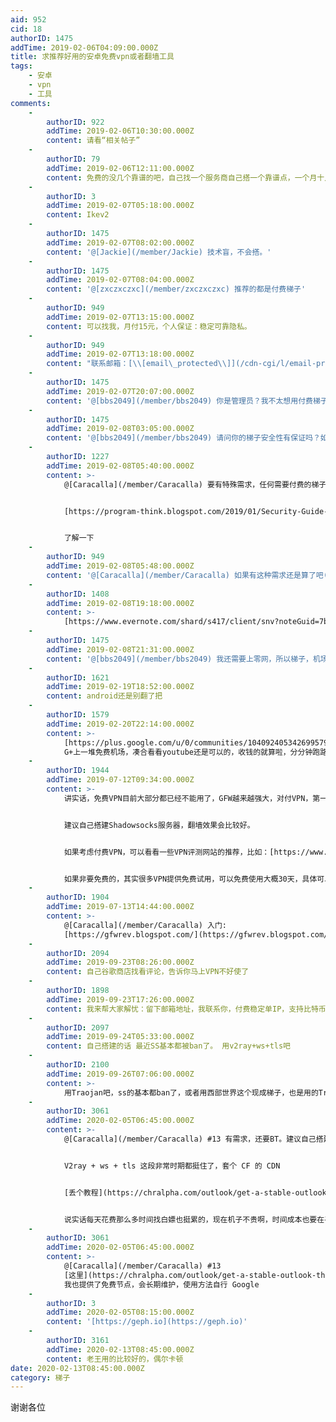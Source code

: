 ```yaml
---
aid: 952
cid: 18
authorID: 1475
addTime: 2019-02-06T04:09:00.000Z
title: 求推荐好用的安卓免费vpn或者翻墙工具
tags:
    - 安卓
    - vpn
    - 工具
comments:
    -
        authorID: 922
        addTime: 2019-02-06T10:30:00.000Z
        content: 请看“相关帖子”
    -
        authorID: 79
        addTime: 2019-02-06T12:11:00.000Z
        content: 免费的没几个靠谱的吧，自己找一个服务商自己搭一个靠谱点，一个月十几二十块的都有
    -
        authorID: 3
        addTime: 2019-02-07T05:18:00.000Z
        content: Ikev2
    -
        authorID: 1475
        addTime: 2019-02-07T08:02:00.000Z
        content: '@[Jackie](/member/Jackie) 技术盲，不会搭。'
    -
        authorID: 1475
        addTime: 2019-02-07T08:04:00.000Z
        content: '@[zxczxczxc](/member/zxczxczxc) 推荐的都是付费梯子'
    -
        authorID: 949
        addTime: 2019-02-07T13:15:00.000Z
        content: 可以找我，月付15元，个人保证：稳定可靠隐私。
    -
        authorID: 949
        addTime: 2019-02-07T13:18:00.000Z
        content: "联系邮箱：[\\[email\_protected\\]](/cdn-cgi/l/email-protection)"
    -
        authorID: 1475
        addTime: 2019-02-07T20:07:00.000Z
        content: '@[bbs2049](/member/bbs2049) 你是管理员？我不太想用付费梯子。但还是谢谢你的好意了'
    -
        authorID: 1475
        addTime: 2019-02-08T03:05:00.000Z
        content: '@[bbs2049](/member/bbs2049) 请问你的梯子安全性有保证吗？如果从事组织颠覆活动会不会被水表？'
    -
        authorID: 1227
        addTime: 2019-02-08T05:40:00.000Z
        content: >-
            @[Caracalla](/member/Caracalla) 要有特殊需求，任何需要付费的梯子都不可信（还问会不会水表....）


            [https://program-think.blogspot.com/2019/01/Security-Guide-for-Political-Activists.html](https://program-think.blogspot.com/2019/01/Security-Guide-for-Political-Activists.html)


            了解一下
    -
        authorID: 949
        addTime: 2019-02-08T05:48:00.000Z
        content: '@[Caracalla](/member/Caracalla) 如果有这种需求还是算了吧(-\_-;)'
    -
        authorID: 1408
        addTime: 2019-02-08T19:18:00.000Z
        content: >-
            [https://www.evernote.com/shard/s417/client/snv?noteGuid=7bf69b0c-2916-4038-b034-20ead5f0241f&noteKey=8ddb2c9bfd5ff4de4c40e04a1eb54b0f&sn=https%3A%2F%2Fwww.evernote.com%2Fshard%2Fs417%2Fsh%2F7bf69b0c-2916-4038-b034-20ead5f0241f%2F8ddb2c9bfd5ff4de4c40e04a1eb54b0f&title=%25E8%2587%25AA%25E7%2594%25A8SS%252FSSR%25E6%259C%25BA%25E5%259C%25BA%25E4%25BD%2593%25E9%25AA%258C%25E5%258F%258A%25E5%2590%2590%25E6%25A7%25BD](https://www.evernote.com/shard/s417/client/snv?noteGuid=7bf69b0c-2916-4038-b034-20ead5f0241f&noteKey=8ddb2c9bfd5ff4de4c40e04a1eb54b0f&sn=https%3A%2F%2Fwww.evernote.com%2Fshard%2Fs417%2Fsh%2F7bf69b0c-2916-4038-b034-20ead5f0241f%2F8ddb2c9bfd5ff4de4c40e04a1eb54b0f&title=%25E8%2587%25AA%25E7%2594%25A8SS%252FSSR%25E6%259C%25BA%25E5%259C%25BA%25E4%25BD%2593%25E9%25AA%258C%25E5%258F%258A%25E5%2590%2590%25E6%25A7%25BD)
    -
        authorID: 1475
        addTime: 2019-02-08T21:31:00.000Z
        content: '@[bbs2049](/member/bbs2049) 我还需要上零网，所以梯子，机场必须支持bt'
    -
        authorID: 1621
        addTime: 2019-02-19T18:52:00.000Z
        content: android还是别翻了把
    -
        authorID: 1579
        addTime: 2019-02-20T22:14:00.000Z
        content: >-
            [https://plus.google.com/u/0/communities/104092405342699579599](https://plus.google.com/u/0/communities/104092405342699579599)
            G+上一堆免费机场，凑合看看youtube还是可以的，收钱的就算啦，分分钟跑路
    -
        authorID: 1944
        addTime: 2019-07-12T09:34:00.000Z
        content: >-
            讲实话，免费VPN目前大部分都已经不能用了，GFW越来越强大，对付VPN，第一批阵亡的就是免费VPN。


            建议自己搭建Shadowsocks服务器，翻墙效果会比较好。


            如果考虑付费VPN，可以看看一些VPN评测网站的推荐，比如：[https://www.vpndada.com/best-vpns-for-china-cn/](https://www.vpndada.com/best-vpns-for-china-cn/)


            如果非要免费的，其实很多VPN提供免费试用，可以免费使用大概30天，具体可以参考这篇文章：[https://www.vpndada.com/vpn-free-trial-cn/](https://www.vpndada.com/vpn-free-trial-cn/)
    -
        authorID: 1904
        addTime: 2019-07-13T14:44:00.000Z
        content: >-
            @[Caracalla](/member/Caracalla) 入门:
            [https://gfwrev.blogspot.com/](https://gfwrev.blogspot.com/)
    -
        authorID: 2094
        addTime: 2019-09-23T08:26:00.000Z
        content: 自己谷歌商店找看评论，告诉你马上VPN不好使了
    -
        authorID: 1898
        addTime: 2019-09-23T17:26:00.000Z
        content: 我来帮大家解忧：留下邮箱地址，我联系你，付费稳定单IP，支持比特币等加密货币，完全匿名交易
    -
        authorID: 2097
        addTime: 2019-09-24T05:33:00.000Z
        content: 自己搭建的话 最近SS基本都被ban了。 用v2ray+ws+tls吧
    -
        authorID: 2100
        addTime: 2019-09-26T07:06:00.000Z
        content: >-
            用Traojan吧，ss的基本都ban了，或者用西部世界这个现成梯子，也是用的Traojan协议做的，速度很快：[https://xbsj.site/i/ri033](https://xbsj.site/i/ri033)
    -
        authorID: 3061
        addTime: 2020-02-05T06:45:00.000Z
        content: >-
            @[Caracalla](/member/Caracalla) #13 有需求，还要BT。建议自己搭建吧，还好不难。


            V2ray + ws + tls 这段非常时期都挺住了，套个 CF 的 CDN


            [丢个教程](https://chralpha.com/outlook/get-a-stable-outlook-through-v2ray-and-cdn.html)


            说实话每天花费那么多时间找白嫖也挺累的，现在机子不贵啊，时间成本也要在乎的吧。祝你早日找到合适自己的方法！
    -
        authorID: 3061
        addTime: 2020-02-05T06:45:00.000Z
        content: >-
            @[Caracalla](/member/Caracalla) #13
            [这里](https://chralpha.com/outlook/get-a-stable-outlook-through-v2ray-and-cdn.html)
            我也提供了免费节点，会长期维护，使用方法自行 Google
    -
        authorID: 3
        addTime: 2020-02-05T08:15:00.000Z
        content: '[https://geph.io](https://geph.io)'
    -
        authorID: 3161
        addTime: 2020-02-13T08:45:00.000Z
        content: 老王用的比较好的，偶尔卡顿
date: 2020-02-13T08:45:00.000Z
category: 梯子
---
```


谢谢各位
